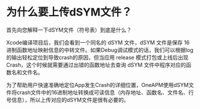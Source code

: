 # 为什么要上传dSYM文件？
首先向您解释一下dSYM文件（符号表）到底是什么？

Xcode编译项目后，我们会看到一个同名的 dSYM 文件，dSYM 文件是保存 16 进制函数地址映射信息的中转文件。如果Debug调试模式的话，我们可以根据log的输出轻松定位到导致crash的原因，但当应用 release 模式打包或上线后出现Crash，这个时候就需要通过出错的函数地址去查询 dSYM 文件中程序对应的函数名和文件名。
 
为了帮助用户快速准确地定位App发生Crash的详细位置，OneAPM使用dSYM文件将crash文件中的16进制地址转换成可读信息（内存地址、函数名、文件名、行号信息），所以上传对应的dSYM文件是很有必要的。

